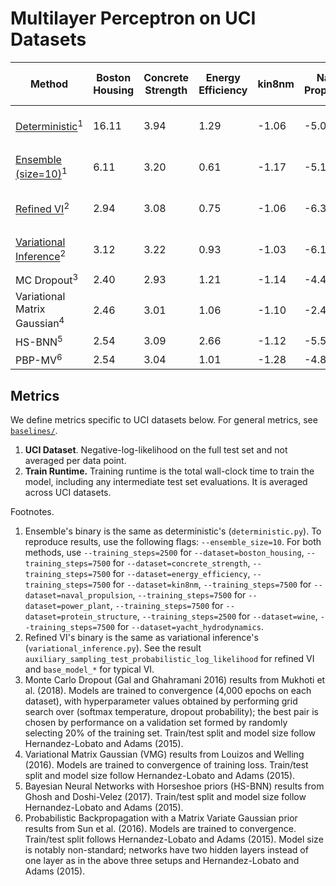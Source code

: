 # Multilayer Perceptron on UCI Datasets

| Method | Boston Housing | Concrete Strength | Energy Efficiency | kin8nm | Naval Propulsion | Power Plant | Protein Structure | Wine | Yacht Hydrodynamics | Train Runtime (mins) | # Parameters |
| ----------- | ----------- | ----------- | ----------- | ----------- | ----------- | ----------- | ----------- | ----------- | ----------- | ----------- | ----------- |
| [Deterministic](deterministic.py)<sup>1</sup> | 16.11 | 3.94 | 1.29 | -1.06 | -5.06 | 3.28 | 3.16 | 1.05 | 1.89 | - (1 P100 GPU) | 2K |
| [Ensemble (size=10)](deterministic.py)<sup>1</sup> | 6.11 | 3.20 | 0.61 | -1.17 | -5.17 | 3.18 | 3.12 | 0.97 | 0.73 | - (1 P100 GPU) | 20K |
| [Refined VI](variational_inference.py)<sup>2</sup> | 2.94 | 3.08 | 0.75 | -1.06 | -6.33 | 2.83 | 2.92 | 0.97 | 1.68 | - (1 P100 GPU) | - |
| [Variational Inference](variational_inference.py)<sup>2</sup> | 3.12 | 3.22 | 0.93 | -1.03 | -6.12 | 2.85 | 2.93 | 1.00 | 2.01 | - (1 P100 GPU) | - |
| MC Dropout<sup>3</sup> | 2.40 | 2.93 | 1.21 | -1.14 | -4.45 | 2.80 | 2.87 | 0.93 | 1.25 | - | - |
| Variational Matrix Gaussian<sup>4</sup> | 2.46 | 3.01 | 1.06 | -1.10 | -2.46 | 2.82 | 2.84 | 0.95 | 1.30 | - | - |
| HS-BNN<sup>5</sup> | 2.54 | 3.09 | 2.66 | -1.12 | -5.52 | 2.81 | 2.89 | 0.95 | 2.33 | - | - |
| PBP-MV<sup>6</sup> | 2.54 | 3.04 | 1.01 | -1.28 | -4.85 | 2.78 | 2.77 | 0.97 | 1.64 | - | - |

## Metrics

We define metrics specific to UCI datasets below. For general metrics, see [`baselines/`](https://github.com/google/edward2/tree/main/baselines).

1. __UCI Dataset__. Negative-log-likelihood on the full test set and not averaged per data point.
2. __Train Runtime.__ Training runtime is the total wall-clock time to train the model, including any intermediate test set evaluations. It is averaged across UCI datasets.

Footnotes.

1. Ensemble's binary is the same as deterministic's (`deterministic.py`). To reproduce results, use the following flags: `--ensemble_size=10`. For both methods, use
`--training_steps=2500` for `--dataset=boston_housing`,
`--training_steps=7500` for `--dataset=concrete_strength`,
`--training_steps=7500` for `--dataset=energy_efficiency`,
`--training_steps=7500` for `--dataset=kin8nm`,
`--training_steps=7500` for `--dataset=naval_propulsion`,
`--training_steps=7500` for `--dataset=power_plant`,
`--training_steps=7500` for `--dataset=protein_structure`,
`--training_steps=2500` for `--dataset=wine`,
`--training_steps=7500` for `--dataset=yacht_hydrodynamics`.
2. Refined VI's binary is the same as variational inference's (`variational_inference.py`). See the result `auxiliary_sampling_test_probabilistic_log_likelihood` for refined VI and `base_model_*` for typical VI.
3. Monte Carlo Dropout (Gal and Ghahramani 2016) results from Mukhoti et al. (2018). Models are trained to convergence (4,000 epochs on each dataset), with hyperparameter values obtained by performing grid search over (softmax temperature, dropout probability); the best pair is chosen by performance on a validation set formed by randomly selecting 20% of the training set. Train/test split and model size follow Hernandez-Lobato and Adams (2015).
4. Variational Matrix Gaussian (VMG) results from Louizos and Welling (2016). Models are trained to convergence of training loss. Train/test split and model size follow Hernandez-Lobato and Adams (2015). 
5. Bayesian Neural Networks with Horseshoe priors (HS-BNN) results from Ghosh and Doshi-Velez (2017). Train/test split and model size follow Hernandez-Lobato and Adams (2015).
6. Probabilistic Backpropagation with a Matrix Variate Gaussian prior results from Sun et al. (2016). Models are trained to convergence. Train/test split follows Hernandez-Lobato and Adams (2015). Model size is notably non-standard; networks have two hidden layers instead of one layer as in the above three setups and Hernandez-Lobato and Adams (2015).
